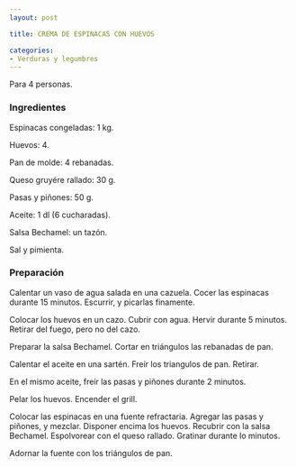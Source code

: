 ```yaml
---
layout: post

title: CREMA DE ESPINACAS CON HUEVOS

categories:
- Verduras y legumbres
---
```

Para 4 personas.

<h3>Ingredientes</h3>
Espinacas congeladas: 1 kg.

Huevos: 4.

Pan de molde: 4 rebanadas.

Queso gruyére rallado: 30 g.

Pasas y piñones: 50 g.

Aceite: 1 dl (6 cucharadas).

Salsa Bechamel: un tazón.

Sal y pimienta.

<h3>Preparación</h3>
Calentar un vaso de agua salada en una cazuela. Cocer las espinacas durante 15 minutos. Escurrir, y picarlas finamente.

Colocar los huevos en un cazo. Cubrir con agua. Hervir durante 5 minutos. Retirar del fuego, pero no del cazo.

Preparar la salsa Bechamel. Cortar en triángulos las rebanadas de pan.

Calentar el aceite en una sartén. Freír los triangulos de pan. Retirar.

En el mismo aceite, freír las pasas y piñones durante 2 minutos.

Pelar los huevos. Encender el grill.

Colocar las espinacas en una fuente refractaria. Agregar las pasas y piñones, y mezclar. Disponer encima los huevos. Recubrir con la salsa Bechamel. Espolvorear con el queso rallado. Gratinar durante lo minutos.

Adornar la fuente con los triángulos de pan.

